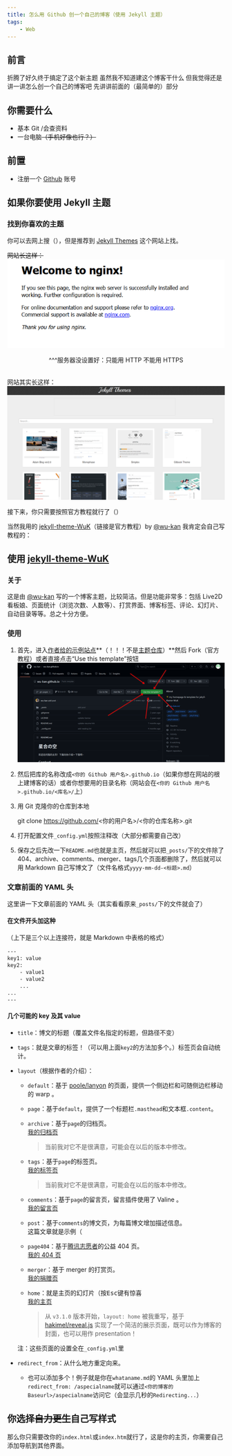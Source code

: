 ```yaml
---
title: 怎么用 Github 创一个自己的博客（使用 Jekyll 主题）
tags:
    - Web
---
```


## 前言

折腾了好久终于搞定了这个新主题
虽然我不知道建这个博客干什么
但我觉得还是讲一讲怎么创一个自己的博客吧
先讲讲前面的（最简单的）部分

## 你需要什么

- 基本 Git /会查资料
- 一台电脑~~（手机好像也行？）~~

## 前置

- 注册一个 [Github](https://github.com) 账号

## 如果你要使用 Jekyll 主题

### 找到你喜欢的主题

你可以去网上搜（），但是推荐到 [Jekyll Themes](http://jekyllthemes.org/) 这个网站上找。

~~网站长这样：~~<br />
![网站长这样](/assets/1.png)
<center>^^^服务器没设置好：只能用 HTTP 不能用 HTTPS </center><br />

网站其实长这样： <br />
![网站其实长这样](/assets/2.png)<br />

接下来，你只需要按照官方教程就行了（）<br />

当然我用的 [jekyll-theme-WuK](https://jekyll-theme-wuk.wu-kan.cn/)（链接是官方教程）by [@wu-kan](https://wu-kan.cn) 我肯定会自己写教程的：

## 使用 [jekyll-theme-WuK](https://jekyll-theme-wuk.wu-kan.cn/)

### 关于

这是由 [@wu-kan](https://wu-kan.cn) 写的一个博客主题，比较简洁。但是功能非常多：包括 Live2D 看板娘、页面统计（浏览次数、人数等）、打赏界面、博客标签、评论、幻灯片、自动目录等等。总之十分方便。

### 使用

1. 首先，进入[作者给的示例站点](https://github.com/wu-kan/wu-kan.github.io)**（！！！不是[主题仓库](https://github.com/wu-kan/jekyll-theme-WuK)）**然后 Fork（官方教程）或者直接点击“Use this template”按钮<br />
![“Use this template”按钮](/assets/0.png)

2. 然后把库的名称改成`<你的 Github 用户名>.github.io`（如果你想在网站的根上建博客的话）或者你想要用的目录名称（网站会在`<你的 Github 用户名>.github.io/<库名>/`上）

3. 用 Git 克隆你的仓库到本地

    git clone https://github.com/<你的用户名>/<你的仓库名称>.git

4. 打开配置文件`_config.yml`按照注释改（大部分都需要自己改）

5. 保存之后先改一下`README.md`也就是主页，然后就可以把`_posts/`下的文件除了404、archive、comments、merger、tags几个页面都删除了，然后就可以用 Markdown 自己写博文了（文件名格式`yyyy-mm-dd-<标题>.md`）

### 文章前面的 YAML 头
这里讲一下文章前面的 YAML 头（其实看看原来`_posts/`下的文件就会了）<br />

#### 在文件开头加这种
（上下是三个以上连接符，就是 Markdown 中表格的格式）

    ---
    key1: value
    key2:
        - value1
        - value2
        ...
    ...
    ---

#### 几个可能的 key 及其 value

- `title`：博文的标题（覆盖文件名指定的标题，但路径不变）

- `tags`：就是文章的标签！（可以用上面`key2`的方法加多个。）标签页会自动统计。

- `layout`（根据作者的介绍）：

    - `default`：基于 [poole/lanyon](https://github.com/poole/lanyon) 的页面，提供一个侧边栏和可随侧边栏移动的 warp 。

    - `page`：基于`default`，提供了一个标题栏`.masthead`和文本框`.content`。

    - `archive`：基于`page`的归档页。<br />
    [我的归档页](/archive/)
        > 当前我对它不是很满意，可能会在以后的版本中修改。

    - `tags`：基于`page`的标签页。<br />
    [我的标签页](/tags/)
        > 当前我对它不是很满意，可能会在以后的版本中修改。

    - `comments`：基于`page`的留言页，留言插件使用了 Valine 。<br />
    [我的留言页](/comments/)

    - `post`：基于`comments`的博文页，为每篇博文增加描述信息。<br />
    这篇文章就是示例（

    - `page404`：基于[腾讯志愿者](http://e.t.qq.com/Tencent-Volunteers)的公益 404 页。<br />
    [我的 404 页](/404)

    - `merger`：基于 merger 的打赏页。<br />
    [我的捐赠页](/merger/)

    - `home`：就是主页的幻灯片（按<kbd>Esc</kbd>键有惊喜<br />
    [我的主页](/)
        > 从 `v3.1.0` 版本开始，`layout: home` 被我重写，基于 [hakimel/reveal.js](https://github.com/hakimel/reveal.js) 实现了一个简洁的展示页面，既可以作为博客的封面，也可以用作 presentation！

    注：这些页面的设置全在`_config.yml`里

- `redirect_from`：从什么地方重定向来。
    - 也可以添加多个！例子就是你在`whataname.md`的 YAML 头里加上`redirect_from: /aspecialname`就可以通过`<你的博客的 Baseurl>/aspecialname`访问它（会显示几秒的`Redirecting...`）

## 你选择~~自力更生~~自己写样式

那么你只需要改你的`index.html`或`index.htm`就行了，这是你的主页，你需要自己添加导航到其他界面。


